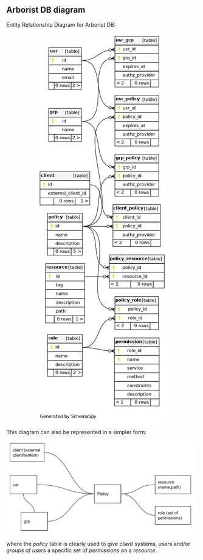 ## Arborist DB diagram

Entity Relationship Diagram for Arborist DB:

<div align="center">
<img src="./relationships.real.large.png" alt="Entity Relationship Diagram for Arborist DB" />
</div>

This diagram can also be represented in a simpler form:

<div align="center">
<img src="./relationships.simplified.png" alt="Simplified Arborist data model overview" />
</div>

where the _policy_ table is clearly used to give _client_ systems, _users_ and/or _groups of users_ a specific set
of _permissions_ on a _resource_.
